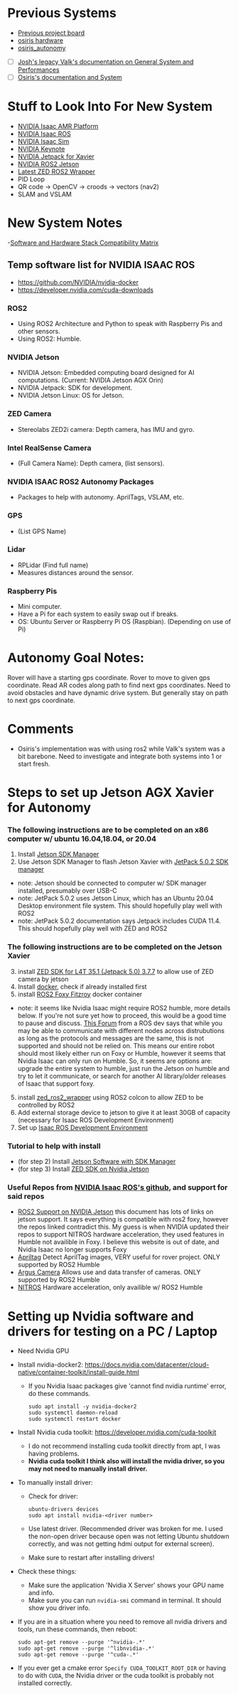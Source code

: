 # Previous Systems
- [Previous project board](https://github.com/orgs/SC-Robotics-2021/projects/5)
- [osiris hardware](https://github.com/SC-Robotics-2021/osiris_hardware)
- [osiris_autonomy](https://github.com/SC-Robotics-2021/osiris_autonomy)
- [ ] [Josh's legacy Valk's documentation on General System and Performances](https://github.com/SC-Robotics-2021/systems_documentation/tree/master/valkyrie_src)
- [ ] [Osiris's documentation and System](https://github.com/SC-Robotics-2021/systems_documentation/tree/master/osiris_src)

# Stuff to Look Into For New System
- [NVIDIA Isaac AMR Platform](https://www.nvidia.com/en-us/deep-learning-ai/industries/robotics/autonomous-mobile-robots/)
- [NVIDIA Isaac ROS](https://developer.nvidia.com/isaac-ros)
- [NVIDIA Isaac Sim](https://developer.nvidia.com/isaac-sim)
- [NVIDIA Keynote](https://youtu.be/PWcNlRI00jo)
- [NVIDIA Jetpack for Xavier](https://developer.nvidia.com/embedded/jetpack)
- [NVIDIA ROS2 Jetson](https://nvidia-ai-iot.github.io/ros2_jetson/)
- [Latest ZED ROS2 Wrapper](https://github.com/stereolabs/zed-ros2-wrapper)
- PID Loop
- QR code -> OpenCV -> croods -> vectors (nav2)
- SLAM and VSLAM

# New System Notes
-[Software and Hardware Stack Compatibility Matrix](https://docs.google.com/spreadsheets/d/1t-nCCwkkZQgr5q8uTV1uusqkHtPhM9K14CyHfFUXnlk/edit?usp=sharing)
## Temp software list for NVIDIA ISAAC ROS
 - https://github.com/NVIDIA/nvidia-docker
 - https://developer.nvidia.com/cuda-downloads
### ROS2
- Using ROS2 Architecture and Python to speak with Raspberry Pis and other sensors.
- Using ROS2: Humble.
### NVIDIA Jetson
- NVIDIA Jetson: Embedded computing board designed for AI computations. (Current: NVIDIA Jetson AGX Orin)
- NVIDIA Jetpack: SDK for development.
- NVIDIA Jetson Linux: OS for Jetson.
### ZED Camera
- Stereolabs ZED2i camera: Depth camera, has IMU and gyro.
### Intel RealSense Camera
- (Full Camera Name): Depth camera, (list sensors).
### NVIDIA ISAAC ROS2 Autonomy Packages
- Packages to help with autonomy. AprilTags, VSLAM, etc.
### GPS
- (List GPS Name)
### Lidar
- RPLidar (Find full name)
- Measures distances around the sensor.
### Raspberry Pis
- Mini computer.
- Have a Pi for each system to easily swap out if breaks.
- OS: Ubuntu Server or Raspberry Pi OS (Raspbian). (Depending on use of Pi)

# Autonomy Goal Notes:
Rover will have a starting gps coordinate.
Rover to move to given gps coordinate.
Read AR codes along path to find next gps coordinates.
Need to avoid obstacles and have dynamic drive system. But generally stay on path to next gps coordinate.



# Comments
- Osiris's implementation was with using ros2 while Valk's system was a bit barebone. Need to investigate and integrate both systems into 1 or start fresh.

# Steps to set up Jetson AGX Xavier for Autonomy
### The following instructions are to be completed on an x86 computer w/ ubuntu 16.04,18.04, or 20.04
1. Install [Jetson SDK Manager](https://developer.nvidia.com/nvidia-sdk-manager)
2. Use Jetson SDK Manager to flash Jetson Xavier with [JetPack 5.0.2 SDK manager](https://docs.nvidia.com/sdk-manager/install-with-sdkm-jetson/index.html)
- note: Jetson should be connected to computer w/ SDK manager installed, presumably over USB-C
- note: JetPack 5.0.2 uses Jetson Linux, which has an Ubuntu 20.04 Desktop environment file system. This should hopefully play well with ROS2
- note: JetPack 5.0.2 documentation says Jetpack includes CUDA 11.4. This should hopefully play well with ZED and ROS2
### The following instructions are to be completed on the Jetson Xavier
3. install [ZED SDK for L4T 35.1 (Jetpack 5.0) 3.7.7](https://www.stereolabs.com/developers/release/) to allow use of ZED camera by jetson
6. Install [docker](https://docs.docker.com/engine/install/ubuntu/), check if already installed first
4. install [ROS2 Foxy Fitzroy](https://github.com/dusty-nv/jetson-containers#ros-containers) docker container
- note: it seems like Nvidia Isaac might require ROS2 humble, more details below. If you're not sure yet how to proceed, this would be a good time to pause and discuss. [This Forum](https://answers.ros.org/question/341372/can-nodes-from-different-ros-2-distributions-communicate-compatibly/) from a ROS dev says that while you may be able to communicate with different nodes across distrubutions as long as the protocols and messages are the same, this is not supported and should not be relied on. This means our entire robot should most likely either run on Foxy or Humble, however it seems that Nvidia Isaac can only run on Humble. So, it seems are options are: upgrade the entire system to humble, just run the Jetson on humble and try to let it communicate, or search for another AI library/older releases of Isaac that support foxy.
5. install [zed_ros2_wrapper](https://www.stereolabs.com/docs/ros2/) using ROS2 colcon to allow ZED to be controlled by ROS2
6. Add external storage device to jetson to give it at least 30GB of capacity (necessary for Isaac ROS Development Environment)
7. Set up [Isaac ROS Development Environment](https://github.com/SC-Robotics-2021/valk_2022-23/edit/master/AUTONOMY.md)

### Tutorial to help with install
- (for step 2) Install [Jetson Software with SDK Manager](https://www.stereolabs.com/developers/release/)
- (for step 3) Install [ZED SDK on Nvidia Jetson](https://www.stereolabs.com/docs/installation/jetson/)

### Useful Repos from [NVIDIA Isaac ROS's github](https://github.com/NVIDIA-ISAAC-ROS), and support for said repos
- [ROS2 Support on NVIDIA Jetson](https://nvidia-ai-iot.github.io/ros2_jetson/) this document has lots of links on jetson support. It says everything is compatible with ros2 foxy, however the repos linked contradict this. My guess is when NVIDIA updated their repos to support NITROS hardware acceleration, they used features in Humble not availible in Foxy. I believe this website is out of date, and Nvidia Isaac no longer supports Foxy
- [Apriltag](https://github.com/NVIDIA-ISAAC-ROS/isaac_ros_apriltag) Detect AprilTag images, VERY useful for rover project. ONLY supported by ROS2 Humble
- [Argus Camera](https://github.com/NVIDIA-ISAAC-ROS/isaac_ros_argus_camera) Allows use and data transfer of cameras. ONLY supported by ROS2 Humble
- [NITROS](https://github.com/NVIDIA-ISAAC-ROS/isaac_ros_nitros) Hardware acceleration, only availible w/ ROS2 Humble

# Setting up Nvidia software and drivers for testing on a PC / Laptop
- Need Nvidia GPU
- Install nvidia-docker2: https://docs.nvidia.com/datacenter/cloud-native/container-toolkit/install-guide.html
  - If you Nvidia Isaac packages give 'cannot find nvidia runtime' error, do these commands.

        sudo apt install -y nvidia-docker2
        sudo systemctl daemon-reload
        sudo systemctl restart docker
  
- Install Nvidia cuda toolkit: https://developer.nvidia.com/cuda-toolkit
  - I do not recommend installing cuda toolkit directly from apt, I was having problems.
  - **Nvidia cuda toolkit I think also will install the nvidia driver, so you may not need to manually install driver.**
- To manually install driver:
  - Check for driver: 

        ubuntu-drivers devices
        sudo apt install nvidia-<driver number>
       
  - Use latest driver. (Recommended driver was broken for me. I used the non-open driver because open was not letting Ubuntu shutdown correctly, and was not getting hdmi output for external screen).
  - Make sure to restart after installing drivers!
- Check these things:
  - Make sure the application 'Nvidia X Server' shows your GPU name and info.
  - Make sure you can run `nvidia-smi` command in terminal. It should show you driver info.
- If you are in a situation where you need to remove all nvidia drivers and tools, run these commands, then reboot:

      sudo apt-get remove --purge '^nvidia-.*'
      sudo apt-get remove --purge '^libnvidia-.*'
      sudo apt-get remove --purge '^cuda-.*'
- If you ever get a cmake error `Specify CUDA_TOOLKIT_ROOT_DIR` or having to do with `CUDA`, the Nvidia driver or the cuda toolkit is probably not installed correctly.
